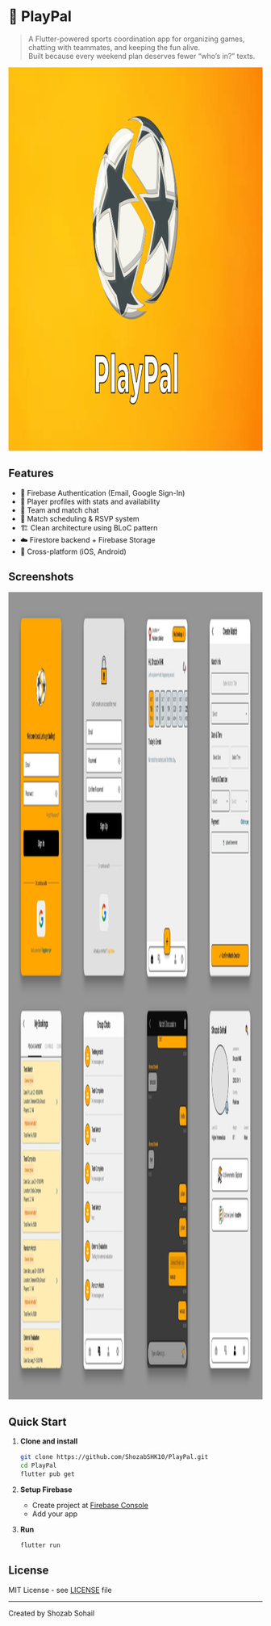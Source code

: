 # 📱 PlayPal

> A Flutter-powered sports coordination app for organizing games, chatting with teammates, and keeping the fun alive.  
> Built because every weekend plan deserves fewer “who’s in?” texts.

<img width="1270" height="760" alt="PlayPal" src="assets/icon/ProjectLogo.jpg" />

## Features

- 🔐 Firebase Authentication (Email, Google Sign-In)
- 🏅 Player profiles with stats and availability
- 💬 Team and match chat 
- 📅 Match scheduling & RSVP system
- 🏗️ Clean architecture using BLoC pattern
- ☁️ Firestore backend + Firebase Storage
- 📱 Cross-platform (iOS, Android)

## Screenshots

<img width="2100" height="1600" alt="screenshots" src="assets/icon/PlayPal-ScreenShots.png" />

## Quick Start

1. **Clone and install**
   ```bash
   git clone https://github.com/ShozabSHK10/PlayPal.git
   cd PlayPal
   flutter pub get
   ```

2. **Setup Firebase**
   - Create project at [Firebase Console](https://console.firebase.google.com)
   - Add your app

3. **Run**
   ```bash
   flutter run
   ```

## License

MIT License - see [LICENSE](LICENSE) file

---

Created by Shozab Sohail


